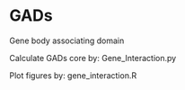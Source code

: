 # GADs
Gene body associating domain

Calculate GADs core by: Gene_Interaction.py

Plot figures by: gene_interaction.R

